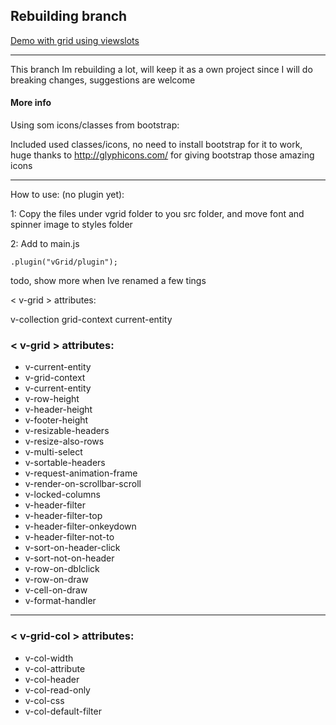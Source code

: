 Rebuilding branch
----------------------------------


[Demo with grid using viewslots](http://vegarringdal.github.io/vGrid/viewSlotsDemo001/)

---

This branch Im rebuilding a lot, will keep it as a own project since I will do breaking changes, suggestions are welcome




#### More info
Using som icons/classes from bootstrap:

Included used classes/icons, no need to install bootstrap for it to work, huge thanks to http://glyphicons.com/ for giving bootstrap those amazing icons

---

How to use: (no plugin yet):

1: Copy the files under vgrid folder to you src folder, and move font and spinner image to styles folder

2: Add to main.js
```
.plugin("vGrid/plugin");
```

todo, show more when Ive renamed a few tings

< v-grid > attributes:

v-collection
grid-context
current-entity
### < v-grid > attributes:
* v-current-entity
* v-grid-context
* v-current-entity
* v-row-height
* v-header-height
* v-footer-height
* v-resizable-headers
* v-resize-also-rows
* v-multi-select
* v-sortable-headers
* v-request-animation-frame
* v-render-on-scrollbar-scroll
* v-locked-columns
* v-header-filter
* v-header-filter-top
* v-header-filter-onkeydown
* v-header-filter-not-to
* v-sort-on-header-click
* v-sort-not-on-header
* v-row-on-dblclick
* v-row-on-draw
* v-cell-on-draw
* v-format-handler

----
### < v-grid-col > attributes:
* v-col-width
* v-col-attribute
* v-col-header
* v-col-read-only
* v-col-css
* v-col-default-filter
